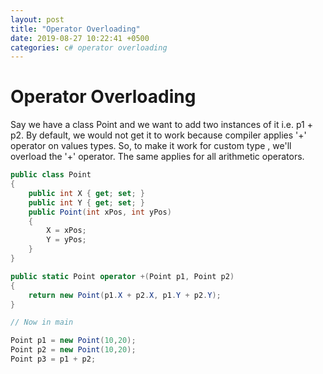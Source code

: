 ```yaml
---
layout: post
title: "Operator Overloading"
date: 2019-08-27 10:22:41 +0500
categories: c# operator overloading
---
```


# Operator Overloading

Say we have a class Point and we want to add two instances of it i.e. p1 + p2. By default, we would not get it to work because compiler applies '+' operator on values types. So, to make it work for custom type , we'll overload the '+' operator. The same applies for all arithmetic operators.

```cs
public class Point
{
    public int X { get; set; }
    public int Y { get; set; }
    public Point(int xPos, int yPos)
    {
        X = xPos;
        Y = yPos;
    }
}

public static Point operator +(Point p1, Point p2)
{
    return new Point(p1.X + p2.X, p1.Y + p2.Y);
}

// Now in main

Point p1 = new Point(10,20);
Point p2 = new Point(10,20);
Point p3 = p1 + p2;

```
